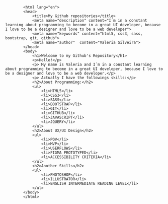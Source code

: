 <!DOCTYPE html>
            <html lang="en">
            <head>
                <title>My Github repositories</title>
                <meta name="description" content="I´m in a constant learning about programming to become in a great UI developer, because I love to be a designer and love to be a web developer">
                <meta name="keywords" content="html5, css3, sass, bootstrap, git, github">
                <meta name="author"  content="Valeria Silveira">
            </head>
            <body>
                <h1>Welcome to my Github's Repository</h1>
                <p>Hello!</p>
                <p> My name is Valeria and I´m in a constant learning about programming to become in a great UI developer, because I love to be a designer and love to be a web developer.</p>
                <p> Actually I have the followings skills:</p>
                <h2>About Programming:</h2>
                <ul>
                    <li>HTML5</li>
                    <li>CSS3</li>
                    <li>SASS</li>
                    <li>BOOTSTRAP</li>
                    <li>GIT</li>
                    <li>GITHUB</li>
                    <li>JAVASCRIPT</li>
                    <li>JQUERY</li>
                </ul>
                <h2>About UX/UI Design</h2>
                <ul>
                    <li>POV</li>
                    <li>MVP</li>
                    <li>USERFLOWS</li>
                    <li>FIGMA PROTOTYPED</li>
                    <li>ACCESSIBILITY CRITERIA</li>
                </ul>
                <h2>Another Skills</h2>
                <ul>
                    <li>PHOTOSHOP</li>
                    <li>ILLUSTRATOR</li>
                    <li>ENGLISH INTERMEDIATE READING LEVEL</li>
                </ul>
            </body>
            </html>
